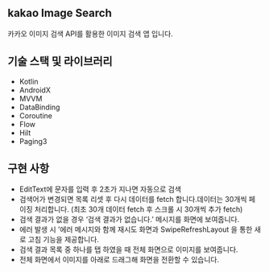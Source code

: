 
## kakao Image Search

카카오 이미지 검색 API를 활용한 이미지 검색 앱 입니다.

## 기술 스택 및 라이브러리

- Kotlin
- AndroidX
- MVVM
- DataBinding
- Coroutine
- Flow
- Hilt
- Paging3

## 구현 사항

- EditText에 문자를 입력 후 2초가 지나면 자동으로 검색
- 검색어가 변경되면 목록 리셋 후 다시 데이터를 fetch 합니다.데이터는 30개씩 페이징 처리합니다. (최초 30개 데이터 fetch 후 스크롤 시 30개씩 추가 fetch)
- 검색 결과가 없을 경우 ‘검색 결과가 없습니다.’ 메시지를 화면에 보여줍니다.
- 에러 발생 시 ’에러 메시지와 함께 재시도 화면과 SwipeRefreshLayout 을 통한 새로 고침 기능을 제공합니다.
- 검색 결과 목록 중 하나를 탭 하였을 때 전체 화면으로 이미지를 보여줍니다.
- 전체 화면에서 이미지를 아래로 드래그해 화면을 전환할 수 있습니다.
